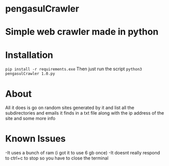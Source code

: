 # pengasulCrawler
# Simple web crawler made in python

# Installation
`pip install -r requirements.exe`
Then just run the script
`python3 pengasulCrawler 1.0.py`

# About
All it does is go on random sites generated by it and list all the subdirectories and emails it finds in a txt file along with the ip address of the site and some more info

# Known Issues
-It uses a bunch of ram (i got it to use 6 gb once)
-It doesnt really respond to ctrl+c to stop so you have to close the terminal
